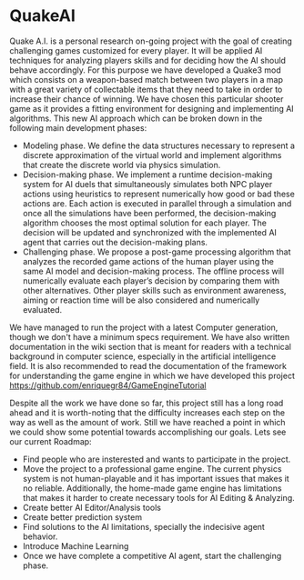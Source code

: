 # QuakeAI

Quake A.I. is a personal research on-going project with the goal of creating challenging games customized for every player. It will be applied AI techniques for analyzing players skills and for deciding how the AI should behave accordingly. For this purpose we have developed a Quake3 mod which consists on a weapon-based match between two players in a map with a great variety of collectable items that they need to take in order to increase their chance of winning. We have chosen this particular shooter game as it provides a fitting environment for designing and implementing AI algorithms. This new AI approach which can be broken down in the following main development phases: 

- Modeling phase. We define the data structures necessary to represent a discrete approximation of the virtual world and implement algorithms that create the discrete world via physics simulation.
- Decision-making phase. We implement a runtime decision-making system for AI duels that simultaneously simulates both NPC player actions using heuristics to represent numerically how good or bad these actions are. Each action is executed in parallel through a simulation and once all the simulations have been performed, the decision-making algorithm chooses the most optimal solution for each player. The decision will be updated and synchronized with the implemented AI agent that carries out the decision-making plans.
- Challenging phase. We propose a post-game processing algorithm that analyzes the recorded game actions of the human player using the same AI model and decision-making process. The offline process will numerically evaluate each player’s decision by comparing them with other alternatives. Other player skills such as environment awareness, aiming or reaction time will be also considered and numerically evaluated.



We have managed to run the project with a latest Computer generation, though we don't have a minimum specs requirement. We have also written documentation in the wiki section that is meant for readers with a technical background in computer science, especially in the artificial intelligence field. It is also recommended to read the documentation of the framework for understanding the game engine in which we have developed this project https://github.com/enriquegr84/GameEngineTutorial


Despite all the work we have done so far, this project still has a long road ahead and it is worth-noting that the difficulty increases each step on the way as well as the amount of work. Still we have reached a point in which we could show some potential towards accomplishing our goals. Lets see our current Roadmap:
- Find people who are insterested and wants to participate in the project.
- Move the project to a professional game engine. The current physics system is not human-playable and it has important issues that makes it no reliable. Additionally, the home-made game engine has limitations that makes it harder to create necessary tools for AI Editing & Analyzing.
- Create better AI Editor/Analysis tools
- Create better prediction system
- Find solutions to the AI limitations, specially the indecisive agent behavior.
- Introduce Machine Learning
- Once we have complete a competitive AI agent, start the challenging phase.
